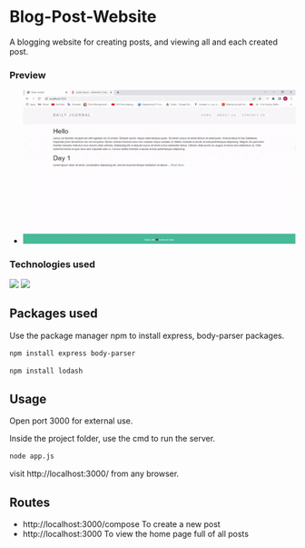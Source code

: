 # Blog-Post-Website
A blogging website for creating posts, and viewing all and each created post.

### Preview
- ![demo gif](/demo.gif)

### Technologies used
<div>
  <img src="https://skywell.software/wp-content/uploads/2019/01/javascript-vs-html-vs-css-1024x683.jpg" width="300">
  <img src="https://miro.medium.com/max/365/1*Jr3NFSKTfQWRUyjblBSKeg.png" width="250">
</div>

## Packages used

Use the package manager npm to install express, body-parser packages.

```bash
npm install express body-parser
```
```bash
npm install lodash
```

## Usage

Open port 3000 for external use.

Inside the project folder, use the cmd to run the server.
```bash
node app.js
```
visit http://localhost:3000/ from any browser.

## Routes
- http://localhost:3000/compose To create a new post
- http://localhost:3000 To view the home page full of all posts
